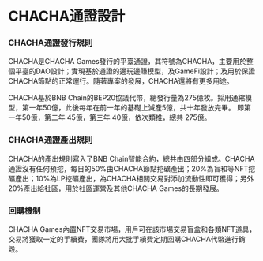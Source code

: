 # CHACHA通證設計

### CHACHA通證發行規則

CHACHA是CHACHA Games發行的平臺通證，其符號為CHACHA，主要用於整個平臺的DAO設計；實現基於通證的邊玩邊賺模型，及GameFi設計；及用於保證CHACHA節點的正常運行。隨著專案的發展，CHACHA還將有更多用途。

CHACHA基於BNB Chain的BEP20協議代幣，總發行量為275億枚。採用通縮模型，第一年50億，此後每年在前一年的基礎上減產5億，共十年發放完畢。 即第一年50億，第二年 45億，第三年 40億，依次類推，總共 275億。

### CHACHA通證產出規則

CHACHA的產出規則寫入了BNB Chain智能合約，總共由四部分組成。CHACHA通證沒有任何預挖，每日的50%由CHACHA節點挖礦產出；20%為盲和等NFT挖礦產出；10%為LP挖礦產出，為CHACHA相關交易對添加流動性即可獲得；另外20%產出給社區，用於社區運營及其他CHACHA Games的長期發展。

### 回購機制

CHACHA Games內置NFT交易市場，用戶可在該市場交易盲盒和各類NFT道具，交易將獲取一定的手續費，團隊將用大批手續費定期回購CHACHA代幣進行銷毀。
